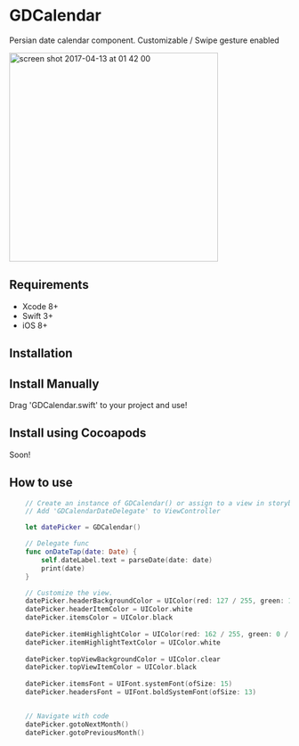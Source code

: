# GDCalendar

Persian date calendar component.
Customizable / Swipe gesture enabled

<img width="375" alt="screen shot 2017-04-13 at 01 42 00" src="https://cloud.githubusercontent.com/assets/9967486/24979816/e6595388-1fea-11e7-8b76-b2be3040e8e5.png">



## Requirements
- Xcode 8+
- Swift 3+
- iOS 8+


## Installation
Install Manually
------
Drag 'GDCalendar.swift' to your project and use!

Install using Cocoapods
------
Soon!


## How to use

```swift
    // Create an instance of GDCalendar() or assign to a view in storyboard
    // Add 'GDCalendarDateDelegate' to ViewController

    let datePicker = GDCalendar()

    // Delegate func
    func onDateTap(date: Date) {
        self.dateLabel.text = parseDate(date: date)
        print(date)
    }

    // Customize the view. 
    datePicker.headerBackgroundColor = UIColor(red: 127 / 255, green: 124 / 255, blue: 118 / 255, alpha: 1.0)
    datePicker.headerItemColor = UIColor.white
    datePicker.itemsColor = UIColor.black
    
    datePicker.itemHighlightColor = UIColor(red: 162 / 255, green: 0 / 255, blue: 10 / 255, alpha: 1.0)
    datePicker.itemHighlightTextColor = UIColor.white
    
    datePicker.topViewBackgroundColor = UIColor.clear
    datePicker.topViewItemColor = UIColor.black
    
    datePicker.itemsFont = UIFont.systemFont(ofSize: 15)
    datePicker.headersFont = UIFont.boldSystemFont(ofSize: 13)


    // Navigate with code
    datePicker.gotoNextMonth()    
    datePicker.gotoPreviousMonth()
```
